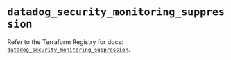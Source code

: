 # `datadog_security_monitoring_suppression`

Refer to the Terraform Registry for docs: [`datadog_security_monitoring_suppression`](https://registry.terraform.io/providers/datadog/datadog/3.59.1/docs/resources/security_monitoring_suppression).
